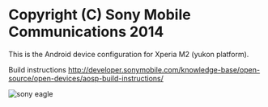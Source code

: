Copyright (C) Sony Mobile Communications 2014
=============================================

This is the Android device configuration for Xperia M2 (yukon platform).

Build instructions
http://developer.sonymobile.com/knowledge-base/open-source/open-devices/aosp-build-instructions/

![sony eagle](https://www.notebookcheck-ru.com/uploads/tx_nbc2/sonyXPERIAm2.jpg "sony eagle")
